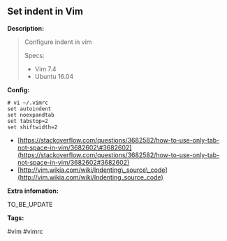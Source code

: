 ## Set indent in Vim

**Description:**

> Configure indent in vim
>
> Specs:
>
> * Vim 7.4
> * Ubuntu 16.04

**Config:**

```
# vi ~/.vimrc
set autoindent
set noexpandtab
set tabstop=2
set shiftwidth=2
```

* [https://stackoverflow.com/questions/3682582/how-to-use-only-tab-not-space-in-vim/3682602\#3682602](https://stackoverflow.com/questions/3682582/how-to-use-only-tab-not-space-in-vim/3682602#3682602)
* [http://vim.wikia.com/wiki/Indenting\_source\_code](http://vim.wikia.com/wiki/Indenting_source_code)

**Extra infomation:**

TO\_BE\_UPDATE

**Tags:**

\#vim \#vimrc

